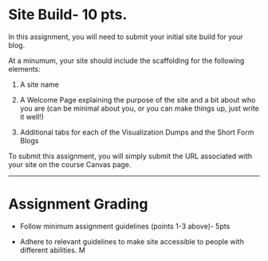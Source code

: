 # Site Build- 10 pts.

In this assignment, you will need to submit your initial site build for your blog. 

At a minumum, your site should include the scaffolding for the following elements: 

1. A site name 

2. A Welcome Page explaining the purpose of the site and a bit about who you are (can be minimal about you, or you can make things up, just write it well!) 

3. Additional tabs for each of the Visualization Dumps and the Short Form Blogs

To submit this assignment, you will simply submit the URL associated with your site on the course Canvas page. 

---- 

# Assignment Grading 

- Follow minimum assignment guidelines (points 1-3 above)- 5pts 

- Adhere to relevant guidelines to make site accessible to people with different abilities. M
